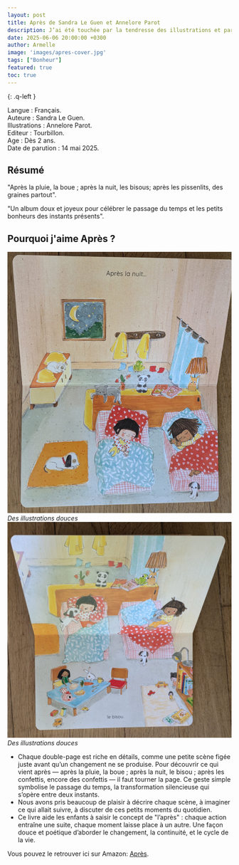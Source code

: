 ```yaml
---
layout: post
title: Après de Sandra Le Guen et Annelore Parot
description: J’ai été touchée par la tendresse des illustrations et par cette belle manière d’observer le temps qui passe, tout en subtilité.
date: 2025-06-06 20:00:00 +0300
author: Armelle
image: 'images/apres-cover.jpg'
tags: ["Bonheur"]
featured: true
toc: true
---
```


{: .q-left }

Langue : Français.            
Auteure : Sandra Le Guen.  
Illustrations : Annelore Parot.      
Editeur : Tourbillon.          
Age : Dès 2 ans.                   
Date de parution : 14 mai 2025.     

## Résumé

"Après la pluie, la boue ; après la nuit, les bisous; après les pissenlits, des graines partout".

"Un album doux et joyeux pour célébrer le passage du temps et les petits bonheurs des instants présents".

## Pourquoi j'aime Après ?

![Des doubles pages](images/apres-int-1.jpg)
*Des illustrations douces*
![La suite](images/apres-int-2.jpg)
*Des illustrations douces*
- Chaque double-page est riche en détails, comme une petite scène figée juste avant qu’un changement ne se produise. Pour découvrir ce qui vient après — après la pluie, la boue ; après la nuit, le bisou ; après les confettis, encore des confettis — il faut tourner la page. Ce geste simple symbolise le passage du temps, la transformation silencieuse qui s’opère entre deux instants.
- Nous avons pris beaucoup de plaisir à décrire chaque scène, à imaginer ce qui allait suivre, à discuter de ces petits moments du quotidien.
- Ce livre aide les enfants à saisir le concept de "l’après" : chaque action entraîne une suite, chaque moment laisse place à un autre. Une façon douce et poétique d’aborder le changement, la continuité, et le cycle de la vie.

Vous pouvez le retrouver ici sur Amazon: [Après](https://amzn.to/40t6uMP). 